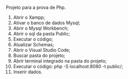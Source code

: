 Projeto para a prova de Php.

1. Abrir o Xampp;
2. Ativar o banco de dados Mysql;
3. Abrir o Mysql Workbench;
4. Abrir o sql da pasta Public;
5. Executar o código;
6. Atualizar Schemas;
7. Abrir o Visual Studio Code;
8. Buscar pasta do projeto;
9. Abrir terminal integrado na pasta do projeto;
10. Executar o código: php -S localhost:8080 -t public/;
11. Inserir dados.
